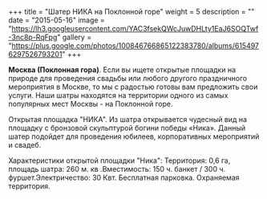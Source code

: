 +++
title = "Шатер НИКА на Поклонной горе"
weight = 5
description = ""
date = "2015-05-16"
image = "https://lh3.googleusercontent.com/YAC3fsekQWcJuwDHLty1EaJ6SOQTwf-3nc8p-RqFpg"
gallery = "https://plus.google.com/photos/100846766865122383780/albums/6154976297526793201"
+++


**Москва (Поклонная гора)**. Если вы ищете открытые площадки на природе для проведения свадьбы или любого другого праздничного мероприятия в Москве, то мы с радостью готовы вам предложить свои услуги. Наши шатры находятся на территории одного из самых популярных мест Москвы - на Поклонной горе.
<!--more-->

Открытая площадка "НИКА". Из шатра открывается чудесный вид на площадку с бронзовой скульптурой богини победы «Ника». Данный шатер подойдет для проведения юбилеев, корпоративных мероприятий и свадеб.

Характеристики открытой площадки "Ника": Территория: 0,6 га, площадь шатра: 260 м. кв .Вместимость: 150 ч. банкет / 300 ч. фуршет.Электричество: 30 Квт. Бесплатная парковка. Охраняемая территория.
